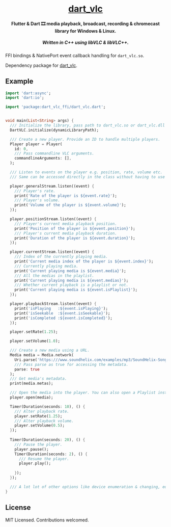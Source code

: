 <h1 align="center"><a href="https:///github.com/alexmercerind/dart_vlc">dart_vlc</a></h1>
<h4 align="center">Flutter & Dart 🎞 media playback, broadcast, recording & chromecast library for Windows & Linux.</h4>
<h5 align="center">Written in C++ using libVLC & libVLC++.</h5>


FFI bindings & NativePort event callback handling for `dart_vlc.so`.

Dependency package for [dart_vlc](https:///github.com/alexmercerind/dart_vlc).

## Example

```dart
import 'dart:async';
import 'dart:io';

import 'package:dart_vlc_ffi/dart_vlc.dart';


void main(List<String> args) {
  /// Initialize the library, pass path to dart_vlc.so or dart_vlc.dll
  DartVLC.initialize(dynamicLibraryPath);

  /// Create a new player. Provide an ID to handle multiple players.
  Player player = Player(
    id: 0,
    /// Pass commandline VLC arguments.
    commandlineArguments: [],
  );

  /// Listen to events on the player e.g. position, rate, volume etc.
  /// Same can be accessed directly in the class without having to use the stream.

  player.generalStream.listen((event) {
    /// Player's rate.
    print('Rate of the player is ${event.rate}');
    /// Player's volume.
    print('Volume of the player is ${event.volume}');
  });

  player.positionStream.listen((event) {
    /// Player's current media playback position.
    print('Position of the player is ${event.position}');
    /// Player's current media playback duration.
    print('Duration of the player is ${event.duration}');
  });

  player.currentStream.listen((event) {
    /// Index of the currently playing media.
    print('Current media index of the player is ${event.index}');
    /// Currently playing media.
    print('Current playing media is ${event.media}');
    /// All the medias in the playlist.
    print('Current playing media is ${event.medias}');
    /// Whether current playback is a playlist or not.
    print('Current playing media is ${event.isPlaylist}');
  });

  player.playbackStream.listen((event) {
    print('isPlaying   :${event.isPlaying}');
    print('isSeekable  :${event.isSeekable}');
    print('isCompleted :${event.isCompleted}');
  });

  player.setRate(1.25);

  player.setVolume(1.0);

  /// Create a new media using a URL.
  Media media = Media.network(
    Uri.parse('https:///www.soundhelix.com/examples/mp3/SoundHelix-Song-1.mp3'),
    /// Pass parse as true for accessing the metadata.
    parse: true
  );
  /// Get media's metadata.
  print(media.metas);

  /// Open the media into the player. You can also open a Playlist instead of a media.
  player.open(media);

  Timer(Duration(seconds: 10), () {
    /// Alter playback rate.
    player.setRate(1.25);
    /// Alter playback volume.
    player.setVolume(0.5);
  });
  
  Timer(Duration(seconds: 20), () {
    /// Pause the player.
    player.pause();
    Timer(Duration(seconds: 2), () {
      /// Resume the player.
      player.play();
      
    });
  });

  /// A lot lot of other options like device enumeration & changing, equalizer, recording, broadcasting, chromecasting etc. are also available.
}
```


## License

MIT Licensed. Contributions welcomed.
